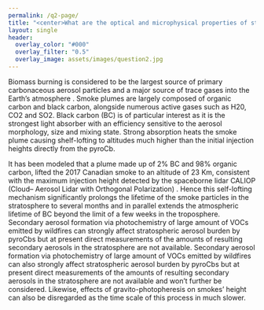 ```yaml
---
permalink: /q2-page/
title: "<center>What are the optical and microphysical properties of stratospheric smoke?</center>"
layout: single
header:
  overlay_color: "#000"
  overlay_filter: "0.5"
  overlay_image: assets/images/question2.jpg
---
```


Biomass burning is considered to be the largest source of primary carbonaceous aerosol particles and a major source of trace gases into the Earth’s atmosphere . Smoke plumes are largely composed of organic carbon and black carbon, alongside numerous active gases such as H20, CO2 and SO2. Black carbon (BC) is of particular interest as it is the strongest light absorber with an efficiency sensitive to the aerosol morphology, size and mixing state. Strong absorption heats the smoke plume causing shelf-lofting to altitudes much higher than the initial injection heights directly from the pyroCb.

It has been modeled that a plume made up of 2% BC and 98% organic carbon, lifted the 2017 Canadian smoke to an altitude of 23 Km, consistent with the maximum injection height detected by the spaceborne lidar CALIOP (Cloud– Aerosol Lidar with Orthogonal Polarization) . Hence this self-lofting mechanism significantly prolongs the lifetime of the smoke particles in the stratosphere to several months and in parallel extends the atmospheric lifetime of BC beyond the limit of a few weeks in the troposphere. Secondary aerosol formation via photochemistry of large amount of VOCs emitted by wildfires  can strongly affect stratospheric aerosol burden by pyroCbs but at present direct measurements of the amounts of resulting secondary aerosols in the stratosphere are not available. Secondary aerosol formation via photochemistry of large amount of VOCs emitted by wildfires can also strongly affect stratospheric aerosol burden by pyroCbs but at present direct measurements of the amounts of resulting secondary aerosols in the stratosphere are not available and won’t further be considered. Likewise, effects of gravito-photopheresis on smokes’ height can also be disregarded as the time scale of this process in much slower.